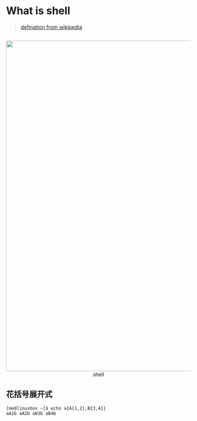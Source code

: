 # What is shell
> [defination from wikipedia](https://zh.wikipedia.org/wiki/%E6%AE%BC%E5%B1%A4)


<p align="center">
  <img src="">

</p>
<p align="center">
  <img width="900" src="https://upload.wikimedia.org/wikipedia/commons/9/92/%E6%AE%BC%E5%B1%A4.png">
  shell
</p>



## 花括号展开式
```shell
[me@linuxbox ~]$ echo a{A{1,2},B{3,4}}
aA1b aA2b aB3b aB4b
```
